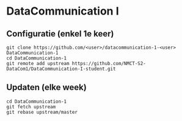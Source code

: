 # DataCommunication I

## Configuratie (enkel 1e keer)

```console
git clone https://github.com/<user>/datacommunication-1-<user> DataCommunication-1
cd DataCommunication-1
git remote add upstream https://github.com/NMCT-S2-DataCom1/DataCommunication-I-student.git
```

## Updaten (elke week)
```console
cd DataCommunication-1
git fetch upstream
git rebase upstream/master
```
